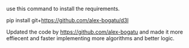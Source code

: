 use this command to install the requirements.


pip install git+https://github.com/alex-bogatu/d3l


Updated the code by https://github.com/alex-bogatu and made it more effiecent and faster implementing more algorithms and better logic.
